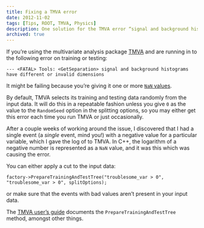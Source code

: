 ```yaml
---
title: Fixing a TMVA error
date: 2012-11-02
tags: [Tips, ROOT, TMVA, Physics]
description: One solution for the TMVA error “signal and background histograms have different or invalid dimensions”.
archived: true
---
```


If you’re using the multivariate analysis package [TMVA](http://tmva.sourceforge.net) and are running in to the following error on training or testing:

```
--- <FATAL> Tools: <GetSeparation> signal and background histograms have different or invalid dimensions
```

It might be failing because you’re giving it one or more [`NaN` values](http://en.wikipedia.org/wiki/Not_a_Number).

By default, TMVA selects its training and testing data randomly from the input data. It will do this in a repeatable fashion unless you give `0` as the value to the `RandomSeed` option in the splitting options, so you may either get this error each time you run TMVA or just occasionally.

After a couple weeks of working around the issue, I discovered that I had a single event (a *single* event, mind you!) with a negative value for a particular variable, which I gave the log of to TMVA. In C++, the logarithm of a negative number is represented as a `NaN` value, and it was this which was causing the error.

You can either apply a cut to the input data:

```
factory->PrepareTrainingAndTestTree("troublesome_var > 0", "troublesome_var > 0", splitOptions);
```

or make sure that the events with bad values aren’t present in your input data.

The [TMVA user’s guide](http://tmva.sourceforge.net/docu/TMVAUsersGuide.pdf) documents the `PrepareTrainingAndTestTree` method, amongst other things.
